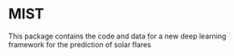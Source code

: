 # MIST
This package contains the code and data for a new deep learning framework for the prediction of solar flares
